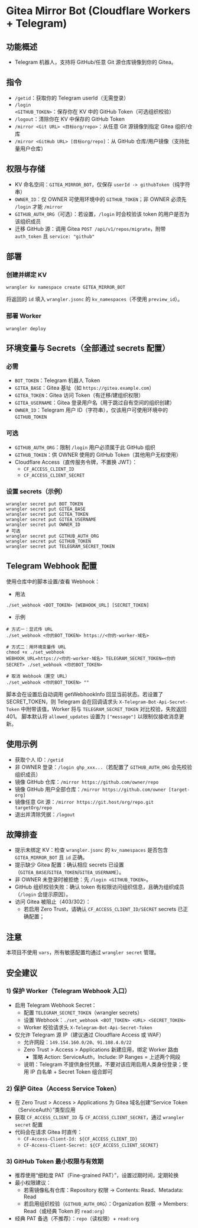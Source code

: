 # Gitea Mirror Bot (Cloudflare Workers + Telegram)

## 功能概述
- Telegram 机器人，支持将 GitHub/任意 Git 源仓库镜像到你的 Gitea。

## 指令
- `/getid`：获取你的 Telegram userId（无需登录）
- `/login <GITHUB_TOKEN>`：保存你在 KV 中的 GitHub Token（可选组织校验）
- `/logout`：清除你在 KV 中保存的 GitHub Token
- `/mirror <Git URL> <目标org/repo>`：从任意 Git 源镜像到指定 Gitea 组织/仓库
- `/mirror <GitHub URL> [目标org/repo]`：从 GitHub 仓库/用户镜像（支持批量用户仓库）

## 权限与存储

- KV 命名空间：`GITEA_MIRROR_BOT`，仅保存 `userId -> githubToken`（纯字符串）
- `OWNER_ID`：仅 OWNER 可使用环境中的 `GITHUB_TOKEN`；非 OWNER 必须先 `/login` 才能 `/mirror`
- `GITHUB_AUTH_ORG`（可选）：若设置，`/login` 时会校验该 token 的用户是否为该组织成员
- 迁移 GitHub 源：调用 Gitea `POST /api/v1/repos/migrate`，附带 `auth_token` 且 `service: "github"`

## 部署

### 创建并绑定 KV

```
wrangler kv namespace create GITEA_MIRROR_BOT
```
将返回的 `id` 填入 `wrangler.jsonc` 的 `kv_namespaces`（不使用 `preview_id`）。

### 部署 Worker

```
wrangler deploy
```

## 环境变量与 Secrets（全部通过 secrets 配置）

### 必需

- `BOT_TOKEN`：Telegram 机器人 Token
- `GITEA_BASE`：Gitea 基址（如 `https://gitea.example.com`）
- `GITEA_TOKEN`：Gitea 访问 Token（有迁移/建组织权限）
- `GITEA_USERNAME`：Gitea 登录用户名（用于跳过自有空间的组织创建）
- `OWNER_ID`：Telegram 用户 ID（字符串），仅该用户可使用环境中的 `GITHUB_TOKEN`

### 可选

- `GITHUB_AUTH_ORG`：限制 `/login` 用户必须属于此 GitHub 组织
- `GITHUB_TOKEN`：供 OWNER 使用的 GitHub Token（其他用户无权使用）
- Cloudflare Access（直传服务令牌，不置换 JWT）：
  - `CF_ACCESS_CLIENT_ID`
  - `CF_ACCESS_CLIENT_SECRET`

### 设置 secrets（示例）

```
wrangler secret put BOT_TOKEN
wrangler secret put GITEA_BASE
wrangler secret put GITEA_TOKEN
wrangler secret put GITEA_USERNAME
wrangler secret put OWNER_ID
# 可选
wrangler secret put GITHUB_AUTH_ORG
wrangler secret put GITHUB_TOKEN
wrangler secret put TELEGRAM_SECRET_TOKEN
```

## Telegram Webhook 配置

使用仓库中的脚本设置/查看 Webhook：

- 用法
```
./set_webhook <BOT_TOKEN> [WEBHOOK_URL] [SECRET_TOKEN]
```

- 示例
```
# 方式一：显式传 URL
./set_webhook <你的BOT_TOKEN> https://<你的-worker-域名>

# 方式二：用环境变量传 URL
chmod +x ./set_webhook
WEBHOOK_URL=https://<你的-worker-域名> TELEGRAM_SECRET_TOKEN=<你的SECRET> ./set_webhook <你的BOT_TOKEN>

# 取消 Webhook（置空 URL）
./set_webhook <你的BOT_TOKEN> ""
```

脚本会在设置后自动调用 getWebhookInfo 回显当前状态。若设置了 SECRET_TOKEN，则 Telegram 会在回调请求头 `X-Telegram-Bot-Api-Secret-Token` 中附带该值，Worker 将与 `TELEGRAM_SECRET_TOKEN` 对比校验，失败返回 401。
脚本默认将 `allowed_updates` 设置为 `["message"]` 以限制仅接收消息更新。

## 使用示例

- 获取个人 ID：`/getid`
- 非 OWNER 登录：`/login ghp_xxx...`（若配置了 `GITHUB_AUTH_ORG` 会先校验组织成员）
- 镜像 GitHub 仓库：`/mirror https://github.com/owner/repo`
- 镜像 GitHub 用户全部仓库：`/mirror https://github.com/owner [target-org]`
- 镜像任意 Git 源：`/mirror https://git.host/org/repo.git targetOrg/repo`
- 退出并清除凭据：`/logout`

## 故障排查

- 提示未绑定 KV：检查 `wrangler.jsonc` 的 `kv_namespaces` 是否包含 `GITEA_MIRROR_BOT` 且 `id` 正确。
- 提示缺少 Gitea 配置：确认相应 secrets 已设置（`GITEA_BASE`/`GITEA_TOKEN`/`GITEA_USERNAME`）。
- 非 OWNER 未登录时被拒绝：先 `/login <GITHUB_TOKEN>`。
- GitHub 组织校验失败：确认 token 有权限访问组织信息，且确为组织成员（`/login` 会提示原因）。
- 访问 Gitea 被阻止（403/302）：
  - 若启用 Zero Trust，请确认 `CF_ACCESS_CLIENT_ID/SECRET` secrets 已正确配置；

## 注意

本项目不使用 `vars`，所有敏感配置均通过 `wrangler secret` 管理。

## 安全建议

### 1) 保护 Worker（Telegram Webhook 入口）
- 启用 Telegram Webhook Secret：
  - 配置 `TELEGRAM_SECRET_TOKEN`（wrangler secrets）
  - 设置 Webhook：`./set_webhook <BOT_TOKEN> <URL> <SECRET_TOKEN>`
  - Worker 校验请求头 `X-Telegram-Bot-Api-Secret-Token`
- 仅允许 Telegram 源 IP（建议通过 Cloudflare Access 或 WAF）
  - 允许网段：`149.154.160.0/20`、`91.108.4.0/22`
  - Zero Trust > Access > Applications 新建应用，绑定 Worker 路由
    - 策略 Action: ServiceAuth，Include: IP Ranges = 上述两个网段
  - 说明：Telegram 不提供身份凭据，不要对该应用启用人类身份登录；使用 IP 白名单 + Secret Token 组合即可

### 2) 保护 Gitea（Access Service Token）
- 在 Zero Trust > Access > Applications 为 Gitea 域名创建“Service Token（ServiceAuth）”类型应用
- 获取 `CF_ACCESS_CLIENT_ID` 与 `CF_ACCESS_CLIENT_SECRET`，通过 `wrangler secret` 配置
- 代码会在请求 Gitea 时直传：
  - `CF-Access-Client-Id: ${CF_ACCESS_CLIENT_ID}`
  - `CF-Access-Client-Secret: ${CF_ACCESS_CLIENT_SECRET}`

### 3) GitHub Token 最小权限与有效期
- 推荐使用“细粒度 PAT（Fine-grained PAT）”，设置过期时间，定期轮换
- 最小权限建议：
  - 若需镜像私有仓库：Repository 权限 -> Contents: Read、Metadata: Read
  - 若启用组织校验（`GITHUB_AUTH_ORG`）：Organization 权限 -> Members: Read（或经典 Token 的 `read:org`）
- 经典 PAT 备选（不推荐）：`repo`（读权限）+ `read:org`

